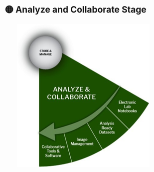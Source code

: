 # 🟡 Analyze and Collaborate Stage

<figure><img src="../../.gitbook/assets/Analyze and Collaborate (1).jpg" alt=""><figcaption></figcaption></figure>
